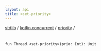 ```yaml
---
layout: api
title: <set-priority>
---
```

[stdlib](../../index.html) / [kotlin.concurrent](../index.html) / [priority](index.html) / [<set-priority>](_set-priority_.html)

# <set-priority>

```
fun Thread.<set-priority>(prio: Int): Unit
```
